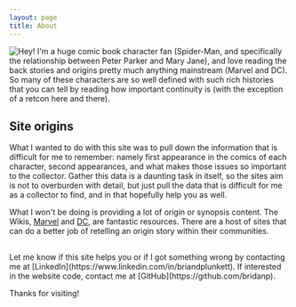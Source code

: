 ```yaml
---
layout: page
title: About
---
```


<div style="float: left"; width:33%;>
<img src="http://comicfirsts.com/images/marvel/amazing-spider-man-143.jpg">
</div>
<p class="message">
  Hey!  I'm a huge comic book character fan (Spider-Man, and specifically the relationship between Peter Parker and Mary Jane), and love reading the back stories and origins pretty much anything mainstream (Marvel and DC). So many of these characters are so well defined with such rich histories that you can tell by reading how important continuity is (with the exception of a retcon here and there).  
</p>

## Site origins
<p class="message">
What I wanted to do with this site was to pull down the information that is difficult for me to remember:  namely first appearance in the comics of each character, second appearances, and what makes those issues so important to the collector.  Gather this data is a daunting task in itself, so the sites aim is not to overburden with detail, but just pull the data that is difficult for me as a collector to find, and in that hopefully help you as well.</p>

<p class="message">What I won't be doing is providing a lot of origin or synopsis content.  The Wikis, <a href="http://marvel.wikia.com/wiki/Marvel_Database">Marvel</a> and <a href="http://dc.wikia.com/wiki/Main_Page">DC</a>, are fantastic resources.  There are a host of sites that can do a better job of retelling an origin story within their communities.</p>

##

<p class="message">Let me know if this site helps you or if I got something wrong by contacting me at [LinkedIn](https://www.linkedin.com/in/briandplunkett). If interested in the website code, contact me at [GitHub](https://github.com/bridanp).  

Thanks for visiting!
